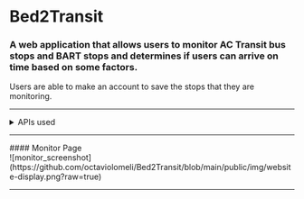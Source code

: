 # Bed2Transit
### A web application that allows users to monitor AC Transit bus stops and BART stops and determines if users can arrive on time based on some factors.
<div> 
  Users are able to make an account to save the stops that they are monitoring. 
</div>
<hr>
<details>
  <summary>
    APIs used
  </summary>
  <ul>
      <li>Data related to AC Transit is provided by 511.org (Open 511 SIRI API)</li>
      <li>Data related to BART is provided by the BART API</li>
    </ul>
</details>
<hr>
#### Monitor Page
<br>
![monitor_screenshot](https://github.com/octaviolomeli/Bed2Transit/blob/main/public/img/website-display.png?raw=true)
<hr>
